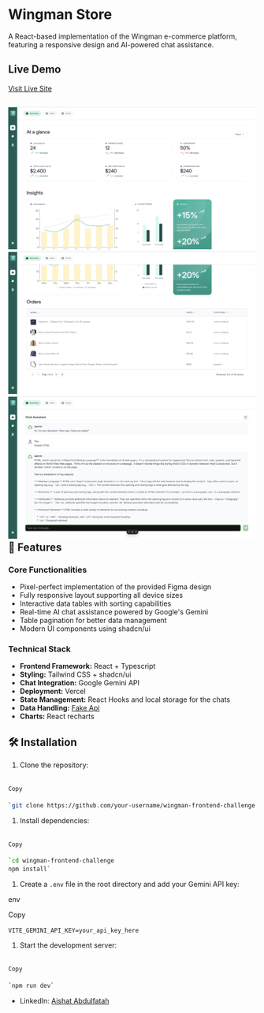 Wingman Store
==========================

A React-based implementation of the Wingman e-commerce platform, featuring a responsive design and AI-powered chat assistance.

Live Demo
------------

[Visit Live Site](https://wingman-store-three.vercel.app/)

![alt text](/public/image-2.png)
![alt text](/public/image-3.png)
![Preview](/public/image-1.png)
🚀 Features
-----------

### Core Functionalities

-   Pixel-perfect implementation of the provided Figma design
-   Fully responsive layout supporting all device sizes
-   Interactive data tables with sorting capabilities
-   Real-time AI chat assistance powered by Google's Gemini
-   Table pagination for better data management
-   Modern UI components using shadcn/ui

### Technical Stack

-   **Frontend Framework:** React + Typescript
-   **Styling:** Tailwind CSS + shadcn/ui
-   **Chat Integration:** Google Gemini API
-   **Deployment:** Vercel
-   **State Management:** React Hooks and local storage for the chats
-   **Data Handling:** [Fake Api](https://fakestoreapi.com/)
-   **Charts:** React recharts

🛠️ Installation
----------------

1.  Clone the repository:

```bash

Copy

`git clone https://github.com/your-username/wingman-frontend-challenge.git`
```
1.  Install dependencies:

```bash

Copy

`cd wingman-frontend-challenge
npm install`
```

1.  Create a `.env` file in the root directory and add your Gemini API key:

env

Copy

`VITE_GEMINI_API_KEY=your_api_key_here`

1.  Start the development server:

```bash

Copy

`npm run dev`

```


<!-- Testing
----------

Run the test suite:

bash

Copy

`npm run test` -->



-   LinkedIn: [Aishat Abdulfatah](https://www.linkedin.com/in/aishacodes-frontend-developer-react-developer/)